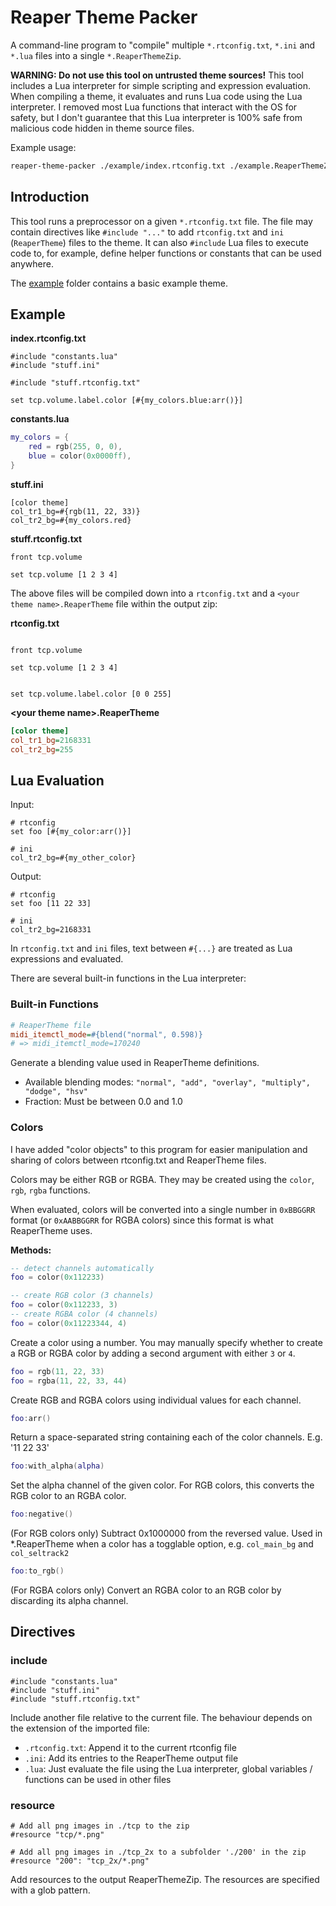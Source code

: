 # Reaper Theme Packer

A command-line program to "compile" multiple `*.rtconfig.txt`, `*.ini` and `*.lua` files into a single `*.ReaperThemeZip`.

**WARNING: Do not use this tool on untrusted theme sources!** This tool includes a Lua interpreter for simple scripting and expression evaluation. When compiling a theme, it evaluates and runs Lua code using the Lua interpreter. I removed most Lua functions that interact with the OS for safety, but I don't guarantee that this Lua interpreter is 100% safe from malicious code hidden in theme source files.

Example usage:

```sh
reaper-theme-packer ./example/index.rtconfig.txt ./example.ReaperThemeZip
```

## Introduction

This tool runs a preprocessor on a given `*.rtconfig.txt` file. The file may contain directives like `#include "..."` to add `rtconfig.txt` and `ini` (`ReaperTheme`) files to the theme. It can also `#include` Lua files to execute code to, for example, define helper functions or constants that can be used anywhere.

The [example](./example) folder contains a basic example theme.

## Example

**index.rtconfig.txt**

```plain
#include "constants.lua"
#include "stuff.ini"

#include "stuff.rtconfig.txt"

set tcp.volume.label.color [#{my_colors.blue:arr()}]
```

**constants.lua**

```lua
my_colors = {
    red = rgb(255, 0, 0),
    blue = color(0x0000ff),
}
```

**stuff.ini**

```plain
[color theme]
col_tr1_bg=#{rgb(11, 22, 33)}
col_tr2_bg=#{my_colors.red}
```

**stuff.rtconfig.txt**

```plain
front tcp.volume

set tcp.volume [1 2 3 4]
```

The above files will be compiled down into a `rtconfig.txt` and a `<your theme name>.ReaperTheme` file within the output zip:

**rtconfig.txt**

```plain

front tcp.volume

set tcp.volume [1 2 3 4]


set tcp.volume.label.color [0 0 255]
```

**\<your theme name\>.ReaperTheme**

```ini
[color theme]
col_tr1_bg=2168331
col_tr2_bg=255
```

## Lua Evaluation

Input:

```plain
# rtconfig
set foo [#{my_color:arr()}]

# ini
col_tr2_bg=#{my_other_color}
```

Output:

```plain
# rtconfig
set foo [11 22 33]

# ini
col_tr2_bg=2168331
```

In `rtconfig.txt` and `ini` files, text between `#{...}` are treated as Lua expressions and evaluated.

There are several built-in functions in the Lua interpreter:

### Built-in Functions

```ini
# ReaperTheme file
midi_itemctl_mode=#{blend("normal", 0.598)}
# => midi_itemctl_mode=170240
```

Generate a blending value used in ReaperTheme definitions.

- Available blending modes: `"normal", "add", "overlay", "multiply", "dodge", "hsv"`
- Fraction: Must be between 0.0 and 1.0

### Colors

I have added "color objects" to this program for easier manipulation and sharing of colors between rtconfig.txt and ReaperTheme files.

Colors may be either RGB or RGBA. They may be created using the `color`, `rgb`, `rgba` functions.

When evaluated, colors will be converted into a single number in `0xBBGGRR` format (or `0xAABBGGRR` for RGBA colors) since this format is what ReaperTheme uses.

**Methods:**

```lua
-- detect channels automatically
foo = color(0x112233)

-- create RGB color (3 channels)
foo = color(0x112233, 3)
-- create RGBA color (4 channels)
foo = color(0x11223344, 4)
```

Create a color using a number. You may manually specify whether to create a RGB or RGBA color by adding a second argument with either `3` or `4`.

```lua
foo = rgb(11, 22, 33)
foo = rgba(11, 22, 33, 44)
```

Create RGB and RGBA colors using individual values for each channel.

```lua
foo:arr()
```

Return a space-separated string containing each of the color channels. E.g. '11 22 33'

```lua
foo:with_alpha(alpha)
```

Set the alpha channel of the given color. For RGB colors, this converts the RGB color to an RGBA color.

```lua
foo:negative()
```

(For RGB colors only) Subtract 0x1000000 from the reversed value. Used in *.ReaperTheme when a color has a togglable option, e.g. `col_main_bg` and `col_seltrack2`

```lua
foo:to_rgb()
```

(For RGBA colors only) Convert an RGBA color to an RGB color by discarding its alpha channel.

## Directives

### include

```plain
#include "constants.lua"
#include "stuff.ini"
#include "stuff.rtconfig.txt"
```

Include another file relative to the current file. The behaviour depends on the extension of the imported file:

- `.rtconfig.txt`: Append it to the current rtconfig file
- `.ini`: Add its entries to the ReaperTheme output file
- `.lua`: Just evaluate the file using the Lua interpreter, global variables / functions can be used in other files

### resource

```plain
# Add all png images in ./tcp to the zip
#resource "tcp/*.png"

# Add all png images in ./tcp_2x to a subfolder './200' in the zip
#resource "200": "tcp_2x/*.png"
```

Add resources to the output ReaperThemeZip. The resources are specified with a glob pattern.
